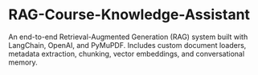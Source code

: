 # RAG-Course-Knowledge-Assistant
An end-to-end Retrieval-Augmented Generation (RAG) system built with LangChain, OpenAI, and PyMuPDF. Includes custom document loaders, metadata extraction, chunking, vector embeddings, and conversational memory.
